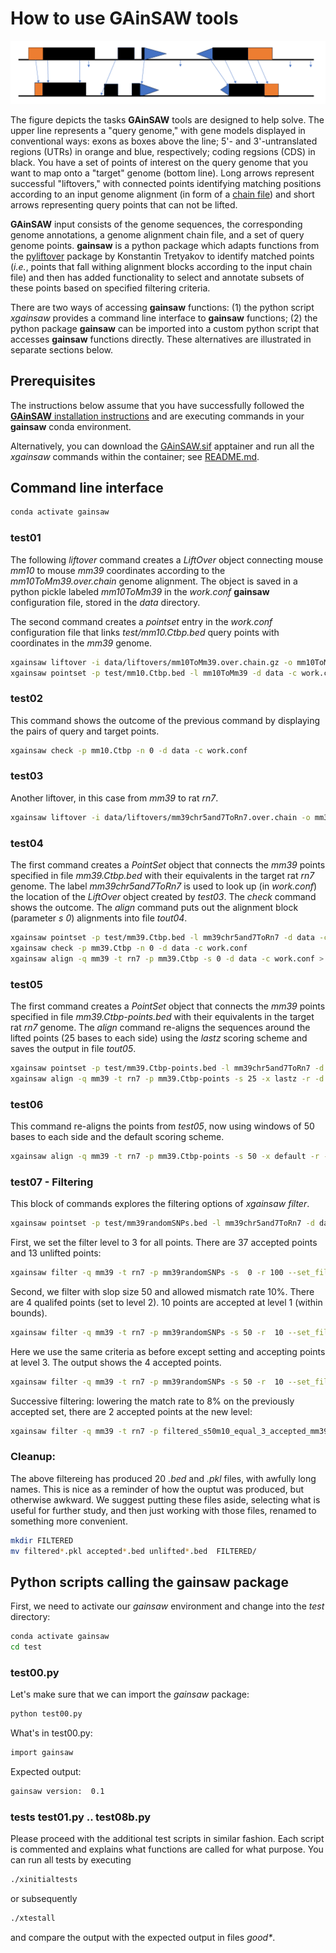 # How to use GAinSAW tools  

![PointSetConservation](./PointSetConservation.png)

The figure depicts the tasks **GAinSAW** tools are designed to help solve.
The upper line represents a "query genome," with gene models displayed in conventional ways: exons as boxes above the line; 5'- and 3'-untranslated regions (UTRs) in orange and blue, respectively; coding regsions (CDS) in black.
You have a set of points of interest on the query genome that you want to map onto a "target" genome (bottom line).
Long arrows represent successful "liftovers," with connected points identifying matching positions according to an input genome alignment (in form of a [chain file](REF)) and short arrows representing query points that can not be lifted.

**GAinSAW** input consists of the genome sequences, the corresponding genome annotations, a genome alignment chain file, and a set of query genome points.
**gainsaw** is a python package which adapts functions from the [pyliftover](https://github.com/konstantint/pyliftover) package by Konstantin Tretyakov to identify matched points (_i.e._, points that fall withing alignment blocks according to the input chain file) and then has added functionality to select and annotate subsets of these points based on specified filtering criteria.

There are two ways of accessing **gainsaw** functions: (1) the python script _xgainsaw_ provides a command line interface to **gainsaw** functions; (2) the python package **gainsaw** can be imported into a custom python script that accesses **gainsaw** functions directly.
These alternatives are illustrated in separate sections below.


## Prerequisites
The instructions below assume that you have successfully followed the [**GAinSAW** installation instructions](./INSTALL.md) and are executing commands in your **gainsaw** conda environment.

Alternatively, you can download the [GAinSAW.sif](https://brendelgroup.org/SingularityHub/GAinSAW.sif) apptainer and run all the _xgainsaw_ commands within the container; see [README.md](./README.md).


## Command line interface
```bash
conda activate gainsaw
```


### test01
The following _liftover_ command creates a _LiftOver_ object connecting mouse _mm10_ to mouse _mm39_ coordinates according to the _mm10ToMm39.over.chain_ genome alignment.
The object is saved in a python pickle labeled _mm10ToMm39_ in the _work.conf_ **gainsaw** configuration file, stored in the _data_ directory.

The second command creates a _pointset_ entry in the _work.conf_ configuration file that links _test/mm10.Ctbp.bed_ query points with coordinates in the _mm39_ genome.
```bash
xgainsaw liftover -i data/liftovers/mm10ToMm39.over.chain.gz -o mm10ToMm39 -d data -c work.conf
xgainsaw pointset -p test/mm10.Ctbp.bed -l mm10ToMm39 -d data -c work.conf
```

### test02
This command shows the outcome of the previous command by displaying the pairs of query and target points.
```bash
xgainsaw check -p mm10.Ctbp -n 0 -d data -c work.conf
```

### test03
Another liftover, in this case from _mm39_ to rat _rn7_.
```bash
xgainsaw liftover -i data/liftovers/mm39chr5and7ToRn7.over.chain -o mm39chr5and7ToRn7 -d data -c work.conf
```

### test04
The first command creates a _PointSet_ object that connects the _mm39_ points specified in file _mm39.Ctbp.bed_ with their equivalents in the target rat _rn7_ genome.
The label _mm39chr5and7ToRn7_ is used to look up (in _work.conf_) the location of the _LiftOver_ object created by _test03_. 
The _check_ command shows the outcome.
The _align_ command puts out the alignment block (parameter _s 0_) alignments into file _tout04_.
```bash
xgainsaw pointset -p test/mm39.Ctbp.bed -l mm39chr5and7ToRn7 -d data -c work.conf
xgainsaw check -p mm39.Ctbp -n 0 -d data -c work.conf
xgainsaw align -q mm39 -t rn7 -p mm39.Ctbp -s 0 -d data -c work.conf > tout04
```

### test05
The first command creates a _PointSet_ object that connects the _mm39_ points specified in file _mm39.Ctbp-points.bed_ with their equivalents in the target rat _rn7_ genome.
The _align_ command re-aligns the sequences around the lifted points (25 bases to each side) using the _lastz_ scoring scheme and saves the output in file _tout05_.
```bash
xgainsaw pointset -p test/mm39.Ctbp-points.bed -l mm39chr5and7ToRn7 -d data -c work.conf
xgainsaw align -q mm39 -t rn7 -p mm39.Ctbp-points -s 25 -x lastz -r -d data -c work.conf > tout05
```

### test06
This command re-aligns the points from _test05_, now using windows of 50 bases to each side and the default scoring scheme.
```bash
xgainsaw align -q mm39 -t rn7 -p mm39.Ctbp-points -s 50 -x default -r -d data -c work.conf > tout06
```

### test07 - Filtering
This block of commands explores the filtering options of _xgainsaw filter_.
```bash
xgainsaw pointset -p test/mm39randomSNPs.bed -l mm39chr5and7ToRn7 -d data -c work.conf
```

First, we set the filter level to 3 for all points.
There are 37 accepted points and 13 unlifted points:
```bash
xgainsaw filter -q mm39 -t rn7 -p mm39randomSNPs -s  0 -r 100 --set_filter_level 3 -m 'at_least' --use_filter_level 0 -n 0 -d data -c work.conf > tout07a
```

Second, we filter with slop size 50 and allowed mismatch rate 10%.
There are 4 qualifed points (set to level 2).
10 points are accepted at level 1 (within bounds).
```bash
xgainsaw filter -q mm39 -t rn7 -p mm39randomSNPs -s 50 -r  10 --set_filter_level 2 -m 'at_least' --use_filter_level 1 -n 0 -d data -c work.conf > tout07b
```

Here we use the same criteria as before except setting and accepting points at level 3.
The output shows the 4 accepted points.
```bash 
xgainsaw filter -q mm39 -t rn7 -p mm39randomSNPs -s 50 -r  10 --set_filter_level 3 -m 'equal'    --use_filter_level 3 -n 0 -d data -c work.conf > tout07c
```

Successive filtering: lowering the match rate to 8% on the previously accepted set, there are 2 accepted points at the new level:
```bash
xgainsaw filter -q mm39 -t rn7 -p filtered_s50m10_equal_3_accepted_mm39randomSNPs -s 50 -r 8 --set_filter_level 4 -m 'equal'    --use_filter_level 4 -n 0 -d data -c work.conf > tout07d
```

### Cleanup:
The above filtereing has produced 20 _.bed_ and _.pkl_ files, with awfully long names.
This is nice as a reminder of how the ouptut was produced, but otherwise awkward.
We suggest putting these files aside, selecting what is useful for further study, and then just working with those files, renamed to something more convenient.
```bash
mkdir FILTERED
mv filtered*.pkl accepted*.bed unlifted*.bed  FILTERED/
```


## Python scripts calling the gainsaw package

First, we need to activate our _gainsaw_ environment and change into the _test_ directory:
```bash
conda activate gainsaw
cd test
```

### test00.py
Let's make sure that we can import the _gainsaw_ package:
```bash
python test00.py
```

What's in test00.py:
```bash
import gainsaw
```

Expected output:
```bash
gainsaw version:  0.1 
```

### tests test01.py .. test08b.py
Please proceed with the additional test scripts in similar fashion.
Each script is commented and explains what functions are called for what purpose.
You can run all tests by executing
```bash
./xinitialtests
```
or subsequently
```bash
./xtestall
```
and compare the output with the expected output in files _good*_.
